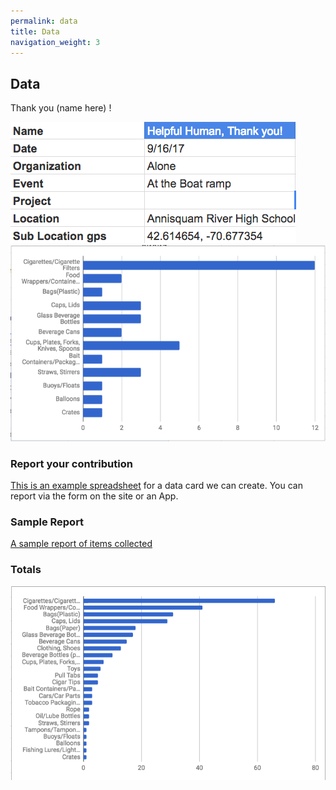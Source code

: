 ```yaml
---
permalink: data
title: Data
navigation_weight: 3
---
```



## Data
Thank you (name here) !

![Report Info](reportinfo.png)
![Report 1](report1.png)



### Report your contribution
[This is an example spreadsheet](https://docs.google.com/spreadsheets/d/1_-ADPzs5dTeHf1s3smth88BTFsRLnZ7wsPawDv0ixfo/edit?usp=sharing) for a data card we can create. You can report via the form on the site or an App.


### Sample Report
[A sample report of items collected](https://docs.google.com/spreadsheets/d/1QByW8GpIfujf4X7uAoqZHOJQzkULR6vtBZHEyauf71U/edit?usp=sharing)


### Totals
![Top Ten Items Graphic](graph1.png)
